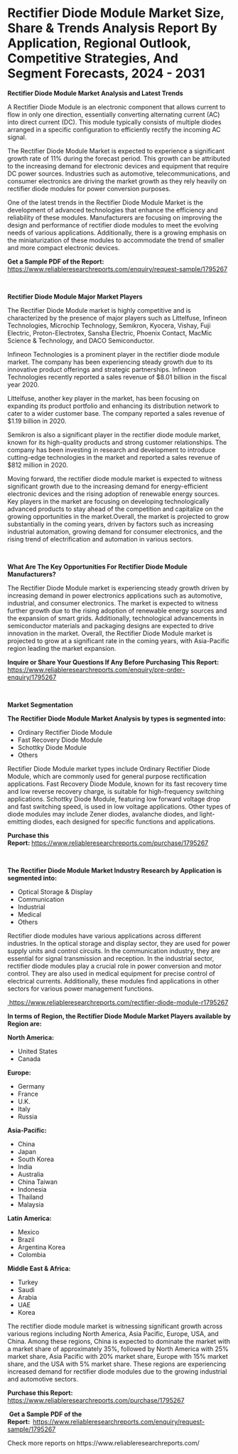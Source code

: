 <p><h1>Rectifier Diode Module Market Size, Share & Trends Analysis Report By Application, Regional Outlook, Competitive Strategies, And Segment Forecasts, 2024 - 2031</h1></p><p><strong>Rectifier Diode Module Market Analysis and Latest Trends</strong></p>
<p><p>A Rectifier Diode Module is an electronic component that allows current to flow in only one direction, essentially converting alternating current (AC) into direct current (DC). This module typically consists of multiple diodes arranged in a specific configuration to efficiently rectify the incoming AC signal.</p><p>The Rectifier Diode Module Market is expected to experience a significant growth rate of 11% during the forecast period. This growth can be attributed to the increasing demand for electronic devices and equipment that require DC power sources. Industries such as automotive, telecommunications, and consumer electronics are driving the market growth as they rely heavily on rectifier diode modules for power conversion purposes.</p><p>One of the latest trends in the Rectifier Diode Module Market is the development of advanced technologies that enhance the efficiency and reliability of these modules. Manufacturers are focusing on improving the design and performance of rectifier diode modules to meet the evolving needs of various applications. Additionally, there is a growing emphasis on the miniaturization of these modules to accommodate the trend of smaller and more compact electronic devices.</p></p>
<p><strong>Get a Sample PDF of the Report:&nbsp;</strong> <a href="https://www.reliableresearchreports.com/enquiry/request-sample/1795267">https://www.reliableresearchreports.com/enquiry/request-sample/1795267</a></p>
<p>&nbsp;</p>
<p><strong>Rectifier Diode Module Major Market Players</strong></p>
<p><p>The Rectifier Diode Module market is highly competitive and is characterized by the presence of major players such as Littelfuse, Infineon Technologies, Microchip Technology, Semikron, Kyocera, Vishay, Fuji Electric, Proton-Electrotex, Sansha Electric, Phoenix Contact, MacMic Science & Technology, and DACO Semiconductor.</p><p>Infineon Technologies is a prominent player in the rectifier diode module market. The company has been experiencing steady growth due to its innovative product offerings and strategic partnerships. Infineon Technologies recently reported a sales revenue of $8.01 billion in the fiscal year 2020.</p><p>Littelfuse, another key player in the market, has been focusing on expanding its product portfolio and enhancing its distribution network to cater to a wider customer base. The company reported a sales revenue of $1.19 billion in 2020.</p><p>Semikron is also a significant player in the rectifier diode module market, known for its high-quality products and strong customer relationships. The company has been investing in research and development to introduce cutting-edge technologies in the market and reported a sales revenue of $812 million in 2020.</p><p>Moving forward, the rectifier diode module market is expected to witness significant growth due to the increasing demand for energy-efficient electronic devices and the rising adoption of renewable energy sources. Key players in the market are focusing on developing technologically advanced products to stay ahead of the competition and capitalize on the growing opportunities in the market.Overall, the market is projected to grow substantially in the coming years, driven by factors such as increasing industrial automation, growing demand for consumer electronics, and the rising trend of electrification and automation in various sectors.</p></p>
<p>&nbsp;</p>
<p><strong>What Are The Key Opportunities For Rectifier Diode Module Manufacturers?</strong></p>
<p><p>The Rectifier Diode Module market is experiencing steady growth driven by increasing demand in power electronics applications such as automotive, industrial, and consumer electronics. The market is expected to witness further growth due to the rising adoption of renewable energy sources and the expansion of smart grids. Additionally, technological advancements in semiconductor materials and packaging designs are expected to drive innovation in the market. Overall, the Rectifier Diode Module market is projected to grow at a significant rate in the coming years, with Asia-Pacific region leading the market expansion.</p></p>
<p><strong>Inquire or Share Your Questions If Any Before Purchasing This Report:</strong> <a href="https://www.reliableresearchreports.com/enquiry/pre-order-enquiry/1795267">https://www.reliableresearchreports.com/enquiry/pre-order-enquiry/1795267</a></p>
<p>&nbsp;</p>
<p><strong>Market Segmentation</strong></p>
<p><strong>The Rectifier Diode Module Market Analysis by types is segmented into:</strong></p>
<p><ul><li>Ordinary Rectifier Diode Module</li><li>Fast Recovery Diode Module</li><li>Schottky Diode Module</li><li>Others</li></ul></p>
<p><p>Rectifier Diode Module market types include Ordinary Rectifier Diode Module, which are commonly used for general purpose rectification applications. Fast Recovery Diode Module, known for its fast recovery time and low reverse recovery charge, is suitable for high-frequency switching applications. Schottky Diode Module, featuring low forward voltage drop and fast switching speed, is used in low voltage applications. Other types of diode modules may include Zener diodes, avalanche diodes, and light-emitting diodes, each designed for specific functions and applications.</p></p>
<p><strong>Purchase this Report:&nbsp;</strong><a href="https://www.reliableresearchreports.com/purchase/1795267">https://www.reliableresearchreports.com/purchase/1795267</a></p>
<p>&nbsp;</p>
<p><strong>The Rectifier Diode Module Market Industry Research by Application is segmented into:</strong></p>
<p><ul><li>Optical Storage & Display</li><li>Communication</li><li>Industrial</li><li>Medical</li><li>Others</li></ul></p>
<p><p>Rectifier diode modules have various applications across different industries. In the optical storage and display sector, they are used for power supply units and control circuits. In the communication industry, they are essential for signal transmission and reception. In the industrial sector, rectifier diode modules play a crucial role in power conversion and motor control. They are also used in medical equipment for precise control of electrical currents. Additionally, these modules find applications in other sectors for various power management functions.</p></p>
<p><a href="https://www.reliableresearchreports.com/rectifier-diode-module-r1795267">&nbsp;https://www.reliableresearchreports.com/rectifier-diode-module-r1795267</a></p>
<p><strong>In terms of Region, the Rectifier Diode Module Market Players available by Region are:</strong></p>
<p>
    <p> <strong> North America: </strong>
        <ul>
            <li>United States</li>
            <li>Canada</li>
        </ul>
        </p> 
    <p> <strong> Europe: </strong>
        <ul>
            <li>Germany</li>
            <li>France</li>
            <li>U.K.</li>
            <li>Italy</li>
            <li>Russia</li>
        </ul>
        </p> 
    <p> <strong> Asia-Pacific: </strong>
        <ul>
            <li>China</li>
            <li>Japan</li>
            <li>South Korea</li>
            <li>India</li>
            <li>Australia</li>
            <li>China Taiwan</li>
            <li>Indonesia</li>
            <li>Thailand</li>
            <li>Malaysia</li>
        </ul>
        </p> 
    <p> <strong> Latin America: </strong>
        <ul>
            <li>Mexico</li>
            <li>Brazil</li>
            <li>Argentina Korea</li>
            <li>Colombia</li>
        </ul>
        </p> 
    <p> <strong> Middle East & Africa: </strong>
        <ul>
            <li>Turkey</li>
            <li>Saudi</li>
            <li>Arabia</li>
            <li>UAE</li>
            <li>Korea</li>
        </ul>
    </p>
    </p>
<p><p>The rectifier diode module market is witnessing significant growth across various regions including North America, Asia Pacific, Europe, USA, and China. Among these regions, China is expected to dominate the market with a market share of approximately 35%, followed by North America with 25% market share, Asia Pacific with 20% market share, Europe with 15% market share, and the USA with 5% market share. These regions are experiencing increased demand for rectifier diode modules due to the growing industrial and automotive sectors.</p></p>
<p><strong>Purchase this Report: </strong><a href="https://www.reliableresearchreports.com/purchase/1795267">https://www.reliableresearchreports.com/purchase/1795267</a></p>
<p>&nbsp;<strong>Get a Sample PDF of the Report:&nbsp;&nbsp;</strong><a href="https://www.reliableresearchreports.com/enquiry/request-sample/1795267">https://www.reliableresearchreports.com/enquiry/request-sample/1795267</a></p>
<p><strong></strong></p>
<p>Check more reports on https://www.reliableresearchreports.com/</p>